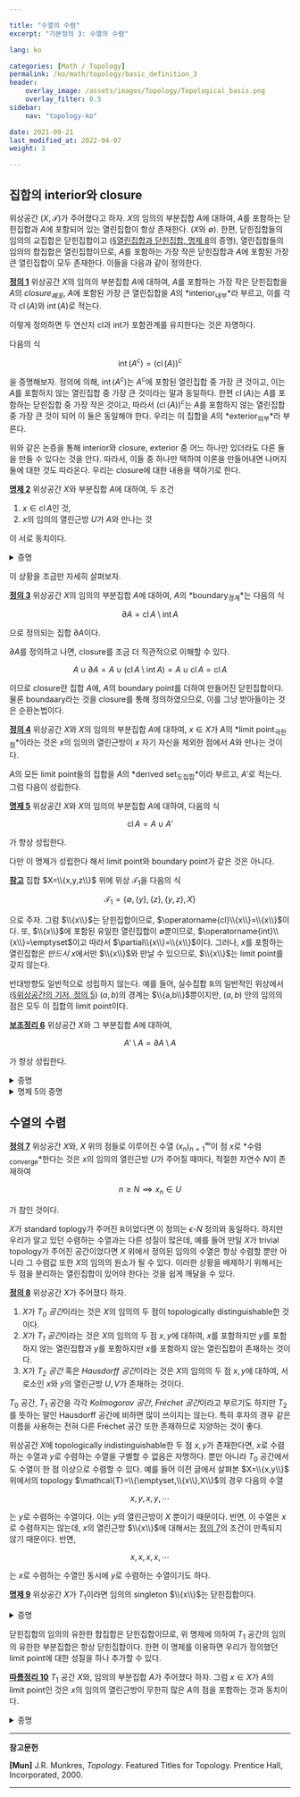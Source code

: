 ```yaml
---

title: "수열의 수렴"
excerpt: "기본정의 3: 수열의 수렴"

lang: ko

categories: [Math / Topology]
permalink: /ko/math/topology/basic_definition_3
header:
    overlay_image: /assets/images/Topology/Topological_basis.png
    overlay_filter: 0.5
sidebar: 
    nav: "topology-ko"

date: 2021-09-21
last_modified_at: 2022-04-07
weight: 3

---
```



## 집합의 interior와 closure

위상공간 $(X,\mathcal{T})$가 주어졌다고 하자. $X$의 임의의 부분집합 $A$에 대하여, <box>$A$를 포함하는 닫힌집합</box>과 <box>$A$에 포함되어 있는 열린집합</box>이 항상 존재한다. ($X$와 $\emptyset$). 한편, 닫힌집합들의 임의의 교집합은 닫힌집합이고 ([§열린집합과 닫힌집합, 명제 8](/ko/math/topology/basic_definition_1#pp8)의 증명), 열린집합들의 임의의 합집합은 열린집합이므로, <box>$A$를 포함하는 가장 작은 닫힌집합</box>과 <box>$A$에 포함된 가장 큰 열린집합</box>이 모두 존재한다. 이들을 다음과 같이 정의한다.

<div class="definition" markdown="1">

<ins id="df1">**정의 1**</ins> 위상공간 $X$의 임의의 부분집합 $A$에 대하여, $A$를 포함하는 가장 작은 닫힌집합을 $A$의 *closure<sub>폐포</sub>*, $A$에 포함된 가장 큰 열린집합을 $A$의 *interior<sub>내부</sub>*라 부르고, 이를 각각 $\operatorname{cl}(A)$와 $\operatorname{int}(A)$로 적는다. 

</div>

이렇게 정의하면 두 연산자 $\mathrm{cl}$과 $\mathrm{int}$가 포함관계를 유지한다는 것은 자명하다. 

다음의 식

$$\operatorname{int}(A^c)=(\operatorname{cl}(A))^c$$

을 증명해보자. 정의에 의해, $\operatorname{int}(A^c)$는 $A^c$에 포함된 열린집합 중 가장 큰 것이고, 이는 $A$를 포함하지 않는 열린집합 중 가장 큰 것이라는 말과 동일하다. 한편 $\operatorname{cl}(A)$는 $A$를 포함하는 닫힌집합 중 가장 작은 것이고, 따라서 $(\operatorname{cl}(A))^c$는 $A$를 포함하지 않는 열린집합 중 가장 큰 것이 되어 이 둘은 동일해야 한다. 우리는 이 집합을 $A$의 *exterior<sub>외부</sub>*라 부른다.

위와 같은 논증을 통해 interior와 closure, exterior 중 어느 하나만 있더라도 다른 둘을 만들 수 있다는 것을 안다. 따라서, 이들 중 하나만 택하여 이론을 만들어내면 나머지 둘에 대한 것도 따라온다. 우리는 closure에 대한 내용을 택하기로 한다.

<div class="proposition" markdown="1">

<ins id="pp2">**명제 2**</ins> 위상공간 $X$와 부분집합 $A$에 대하여, 두 조건 

1. $x\in\operatorname{cl}A$인 것,
2. $x$의 임의의 열린근방 $U$가 $A$와 만나는 것

이 서로 동치이다.

</div>
<details class="proof" markdown="1">
<summary>증명</summary>

대우명제를 보이는 것이 편하다. $x\not\in\operatorname{cl}A$라 하자. 그럼 $x\in(\operatorname{cl}A)^c=\operatorname{ext}A$는 $x$를 포함하며, $\operatorname{cl}A$와 만나지 않는 열린집합이고, 따라서 $A$와도 만나지 않는 열린집합이 된다. 즉, 명제 "$A$와 만나지 않는 $x$의 어떠한 neighborhood가 존재한다"가 참이다. 

거꾸로, 어떠한 $x$의 열린근방 $U$가 존재하여 $U\cap A=\emptyset$이라면, $U^c\cap A=A$이므로 $U^c$는 $A$를 포함하는 닫힌집합이고, closure의 최소성에 의하여 $U^c$는 $\operatorname{cl}A$ 또한 포함한다. 즉, $x\not\in U^c$이면 $x\not\in\operatorname{cl}A$이고, 따라서 반대방향도 성립한다.  

</details>

이 상황을 조금만 자세히 살펴보자.

<div class="definition" markdown="1">

<ins id="df3">**정의 3**</ins> 위상공간 $X$의 임의의 부분집합 $A$에 대하여, $A$의 *boundary<sub>경계</sub>*는 다음의 식

$$\partial A=\operatorname{cl}A\setminus\operatorname{int}A$$

으로 정의되는 집합 $\partial A$이다. 

</div>

$\partial A$를 정의하고 나면, closure를 조금 더 직관적으로 이해할 수 있다. 

$$A\cup\partial A=A\cup(\operatorname{cl}A\setminus\operatorname{int}A)=A\cup\operatorname{cl}A=\operatorname{cl}A$$

이므로 closure란 집합 $A$에, $A$의 boundary point를 더하여 만들어진 닫힌집합이다. 물론 boundaary라는 것을 closure를 통해 정의하였으므로, 이를 그냥 받아들이는 것은 순환논법이다. 

<div class="definition" markdown="1">

<ins id="df4">**정의 4**</ins> 위상공간 $X$와 $X$의 임의의 부분집합 $A$에 대하여, $x\in X$가 $A$의 *limit point<sub>극한점</sub>*이라는 것은 $x$의 임의의 열린근방이 $x$ 자기 자신을 제외한 점에서 $A$와 만나는 것이다. 

</div>

$A$의 모든 limit point들의 집합을 $A$의 *derived set<sub>도집합</sub>*이라 부르고, $A'$로 적는다. 그럼 다음이 성립한다.

<div class="proposition" markdown="1">

<ins id="pp5">**명제 5**</ins> 위상공간 $X$와 $X$의 임의의 부분집합 $A$에 대하여, 다음의 식

$$\operatorname{cl}A=A\cup A'$$

가 항상 성립한다.
</div>

다만 이 명제가 성립한다 해서 limit point와 boundary point가 같은 것은 아니다.

<div class="remark" markdown="1">

<ins id="rmk1">**참고**</ins> 집합 $X=\\{x,y,z\\}$ 위에 위상 $\mathcal{T}_1$을 다음의 식

$$\mathcal{T}_1=\{\emptyset, \{y\},\{z\},\{y,z\},X\}$$

으로 주자. 그럼 $\\{x\\}$는 닫힌집합이므로, $\operatorname{cl}\\{x\\}=\\{x\\}$이다. 또, $\\{x\\}$에 포함된 유일한 열린집합이 $\emptyset$뿐이므로, $\operatorname{int}\\{x\\}=\emptyset$이고 따라서 $\partial\\{x\\}=\\{x\\}$이다. 그러나, $x$를 포함하는 열린집합은 *반드시* $x$에서만 $\\{x\\}$와 만날 수 있으므로, $\\{x\\}$는 limit point를 갖지 않는다. 

반대방향도 일반적으로 성립하지 않는다. 예를 들어, 실수집합 $\mathbb{R}$의 일반적인 위상에서 ([§위상공간의 기저, 정의 5](/ko/math/topology/basic_definition_2#df5)) $(a,b)$의 경계는 $\\{a,b\\}$뿐이지만, $(a,b)$ 안의 임의의 점은 모두 이 집합의 limit point이다.

</div>

<div class="proposition" markdown="1">

<ins id="lem6">**보조정리 6**</ins> 위상공간 $X$와 그 부분집합 $A$에 대하여, 

$$A'\setminus A=\partial A\setminus A$$

가 항상 성립한다.
</div>
<details class="proof" markdown="1">
<summary>증명</summary>

우선 $x\in A'\setminus A$라 하자. $x\in A'$이므로, $x$의 임의의 열린근방 $U$는 $A$와 $x$가 아닌 점에서 만나고, 따라서 [명제 2](#pp2)에 의하여 $x\in\operatorname{cl}A$가 성립한다. 그런데 주어진 조건에서 $x\not\in A$이므로, 

$$x\in\operatorname{cl}A\setminus A\subset\operatorname{cl}A\setminus\operatorname{int}A=\partial A$$

가 성립한다. 

이제 반대로 $x\in\partial A\setminus A$라 하자. $\operatorname{int}A\subset A$이므로, 

$$\partial A\setminus A=(\operatorname{cl}A\setminus\operatorname{int}A)\setminus A=\operatorname{cl}A $$

가 성립한다. 따라서, $x\in\operatorname{cl}A$이고, 그럼 다시 [명제 2](#pp2)에 의하여 $x$의 임의의 열린근방 $U$는 $A$와 만난다. 그런데, 주어진 조건에서 $x\not\in A$이므로, $U$는 어차피 $x$에서는 $A$와 만날 수 없고, 따라서 $U$는 *반드시* $x$가 아닌 다른 점에서 $A$와 만나야 한다. 즉, $x\in A'$이고, 따라서 $x\in A'\setminus A$가 성립한다.
</details>

<details class="proof--alone" markdown="1">
<summary>명제 5의 증명</summary>

위의 보조정리에서, $A'\setminus A=\partial A\setminus A=\operatorname{cl}A\setminus A$이다. 그런데, $\operatorname{cl}A\supset A$이므로, $(\operatorname{cl}A\setminus A)\cup A=\operatorname{cl}A$이고 따라서

$$A'\cup A=(A'\setminus A)\cup A=(\operatorname{cl}A\setminus A)\cup A=\operatorname{cl}A$$

가 성립한다.
</details>

## 수열의 수렴

<div class="definition" markdown="1">

<ins id="df7">**정의 7**</ins> 위상공간 $X$와, $X$ 위의 점들로 이루어진 수열 $(x_n)_{n=1}^\infty$이 점 $x$로 *수렴<sub>converge</sub>*한다는 것은 $x$의 임의의 열린근방 $U$가 주어질 때마다, 적절한 자연수 $N$이 존재하여

$$n\geq N\implies x_n\in U$$

가 참인 것이다. 

</div>

$X$가 standard toplogy가 주어진 $\mathbb{R}$이었다면 이 정의는 $\epsilon$-$N$ 정의와 동일하다. 하지만 우리가 알고 있던 수렴하는 수열과는 다른 성질이 많은데, 예를 들어 만일 $X$가 trivial topology가 주어진 공간이었다면 $X$ 위에서 정의된 임의의 수열은 항상 수렴할 뿐만 아니라 그 수렴값 또한 $X$의 임의의 원소가 될 수 있다. 이러한 상황을 배제하기 위해서는 두 점을 분리하는 열린집합이 있어야 한다는 것을 쉽게 깨달을 수 있다. 

<div class="definition" markdown="1">

<ins id="df8">**정의 8**</ins> 위상공간 $X$가 주어졌다 하자.

1. $X$가 *$T_0$ 공간*이라는 것은 $X$의 임의의 두 점이 topologically distinguishable한 것이다.
2. $X$가 *$T_1$ 공간*이라는 것은 $X$의 임의의 두 점 $x,y$에 대하여, $x$를 포함하지만 $y$를 포함하지 않는 열린집합과 $y$를 포함하지만 $x$를 포함하지 않는 열린집합이 존재하는 것이다.
3. $X$가 *$T_2$ 공간* 혹은 *Hausdorff 공간*이라는 것은 $X$의 임의의 두 점 $x,y$에 대하여, 서로소인 $x$와 $y$의 열린근방 $U,V$가 존재하는 것이다.

</div>

$T_0$ 공간, $T_1$ 공간을 각각 *Kolmogorov 공간*, *Fréchet 공간*이라고 부르기도 하지만 $T_2$를 뜻하는 말인 Hausdorff 공간에 비하면 많이 쓰이지는 않는다. 특히 후자의 경우 같은 이름을 사용하는 전혀 다른 Fréchet 공간 또한 존재하므로 지양하는 것이 좋다.

위상공간 $X$에 topologically indistinguishable한 두 점 $x,y$가 존재한다면, $x$로 수렴하는 수열과 $y$로 수렴하는 수열을 구별할 수 없음은 자명하다. 뿐만 아니라 $T_0$ 공간에서도 수열이 한 점 이상으로 수렴할 수 있다. 예를 들어 이전 글에서 살펴본 $X=\\{x,y\\}$ 위에서의 topology $\mathcal{T}=\\{\emptyset,\\{x\\},X\\}$의 경우 다음의 수열

$$x,y,x,y,\cdots$$

는 $y$로 수렴하는 수열이다. 이는 $y$의 열린근방이 $X$ 뿐이기 때문이다. 반면, 이 수열은 $x$로 수렴하지는 않는데, $x$의 열린근방 $\\{x\\}$에 대해서는 [정의 7](#df7)의 조건이 만족되지 않기 때문이다. 반면,

$$x,x,x,x,\cdots$$

는 $x$로 수렴하는 수열인 동시에 $y$로 수렴하는 수열이기도 하다. 

<div class="proposition" markdown="1">

<ins id="pp9">**명제 9**</ins> 위상공간 $X$가 $T_1$이라면 임의의 singleton $\\{x\\}$는 닫힌집합이다.

</div>
<details class="proof" markdown="1">
<summary>증명</summary>

$X\setminus\\{x\\}$가 열린집합임을 보이면 충분하다. 그런데 임의의 $y\in X\setminus\\{x\\}$에 대하여, $y$를 포함하지만 $x$는 포함하지 않는 열린집합 $U$가 존재한다. 이렇게 우리는 $X\setminus\\{x\\}$의 임의의 점 $y$에 대하여 $X\setminus\\{x\\}$에 포함되는 $y$의 열린근방 $U$를 항상 찾을 수 있으므로 $X\setminus\\{x\\}$는 열린집합이다.

</details>

닫힌집합의 임의의 유한한 합집합은 닫힌집합이므로, 위 명제에 의하여 $T_1$ 공간의 임의의 유한한 부분집합은 항상 닫힌집합이다. 한편 이 명제를 이용하면 우리가 정의했던 limit point에 대한 성질을 하나 추가할 수 있다.

<div class="proposition" markdown="1">

<ins id="crl10">**따름정리 10**</ins> $T_1$ 공간 $X$와, 임의의 부분집합 $A$가 주어졌다 하자. 그럼 $x\in X$가 $A$의 limit point인 것은 $x$의 임의의 열린근방이 무한히 많은 $A$의 점을 포함하는 것과 동치이다.

</div>
<details class="proof" markdown="1">
<summary>증명</summary>

우선, $x$의 임의의 열린근방이 $A$의 무한히 많은 점을 포함한다면, 자기 자신과 다른 점에서 $A$와 만나는 것은 자명하므로 반대방향만 증명하면 충분하다.

$x$가 $A$의 limit point라 하고, 결론에 반하여 $x$의 어떤 neighborhood $U$가 $A$와 유한하게 많은 점에서만 만난다고 하자. $x$ 자기 자신을 제외하고, $U$가 $A$와 만나는 점을 $x_1,\ldots, x_n$이라 하면 $X$가 $T_1$이므로 $\\{x_1,\ldots, x_n\\}$은 닫힌집합이고 따라서 다음의 집합

$$U\setminus\{x_1,\ldots, x_n\}=U\cap\bigl(X\setminus\{x_1,\ldots, x_n\}\bigr)$$

은 열린집합이 된다. 이제 $U\setminus\\{x_1,\ldots, x_n\\}$은 $x$를 포함하는 열린집합이고 $A$와는 많아봐야 $x$에서만 만나므로 $x$가 $A$의 limit point라는 가정에 모순이 되어 원하는 결론을 얻는다.

</details>

---

**참고문헌**

**[Mun]** J.R. Munkres, <i>Topology</i>. Featured Titles for Topology. Prentice Hall, Incorporated, 2000.

---

